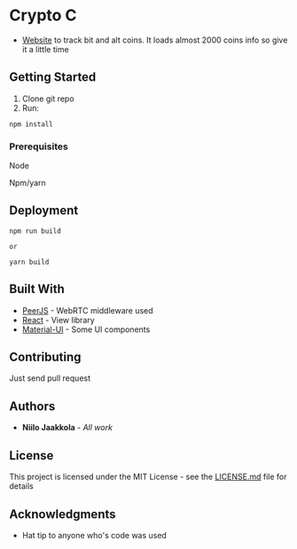 ﻿# Crypto C
 
* [Website](https://www.ecoins.gq/)
to track bit and alt coins. It loads almost 2000 coins info so give it a little time

## Getting Started

1. Clone git repo
2. Run:

```
npm install
```


### Prerequisites

Node

Npm/yarn

## Deployment

```
npm run build

or

yarn build
```

## Built With

* [PeerJS](http://peerjs.com/) - WebRTC middleware used
* [React](https://reactjs.org/) - View library
* [Material-UI](http://www.material-ui.com/) - Some UI components

## Contributing
Just send pull request

## Authors

* **Niilo Jaakkola** - *All work*

## License

This project is licensed under the MIT License - see the [LICENSE.md](LICENSE.md) file for details

## Acknowledgments

* Hat tip to anyone who's code was used

